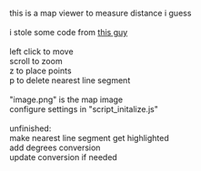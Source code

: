 this is a map viewer to measure distance i guess
<br>
<br>
i stole some code from [this guy](https://www.jeffreythompson.org/collision-detection/line-circle.php)
<br>
<br>
left click to move
<br>
scroll to zoom
<br>
z to place points
<br>
p to delete nearest line segment
<br>
<br>
"image.png" is the map image
<br>
configure settings in "script_initalize.js"
<br>
<br>
unfinished:
<br>
make nearest line segment get highlighted
<br>
add degrees conversion
<br>
update conversion if needed
